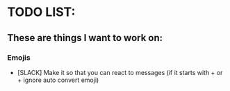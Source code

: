 # TODO LIST:
## These are things I want to work on:

### Emojis
* [SLACK] Make it so that you can react to messages (if it starts with + or <number>+ ignore auto convert emoji)
